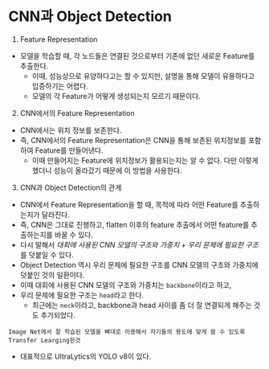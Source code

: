 # CNN과 Object Detection

1. Feature Representation
 * 모델을 학습할 때, 각 노드들은 연결된 것으로부터 기존에 없던 새로운 Feature를 추출한다.
    * 이때, 성능상으로 유양하다고는 할 수 있지만, 설명을 통해 모델이 유용하다고 입증하기는 어렵다.
    * 모델의 각 Feature가 어떻게 생성되는지 모르기 때문이다.

2. CNN에서의 Feature Representation
 * CNN에서는 위치 정보를 보존한다.
 * 즉, CNN에서의 Feature Representation은 CNN을 통해 보존된 위치정보를 포함하여 Feature를 만들어낸다.
    * 이때 만들어지는 Feature에 위치정보가 활용되는지는 알 수 없다. 다만 이렇게 했더니 성능이 올라갔기 때문에 이 방법을 사용한다.

3. CNN과 Object Detection의 관계
* CNN에서 Feature Representation을 할 때, 목적에 따라 어떤 Feature를 추출하는지가 달라진다.
* 즉, CNN은 그대로 진행하고, flatten 이후의 feature 추출에서 어떤 feature를 추출하는지를 바꿀 수 있다.
* 다시 말해서 *대회에 사용된 CNN 모델의 구조와 가중치 + 우리 문제에 필요한 구조*를 덧붙일 수 있다.
* Object Detection 역시 우리 문제에 필요한 구조를 CNN 모델의 구조와 가중치에 덧붙인 것의 일환이다.
* 이때 대회에 사용된 CNN 모델의 구조와 가중치는 `backbone`이라고 하고,
* 우리 문제에 필요한 구조는 `head`라고 한다.
    * 최근에는 `neck`이라고, backbone과 head 사이를 좀 더 잘 연결되게 해주는 것도 추가되었다.

```
Image Net에서 잘 학습된 모델을 뼈대로 이용해서 자기들의 용도에 맞게 쓸 수 있도록 Transfer Learging한것
```

* 대표적으로 UltraLytics의 YOLO v8이 있다.